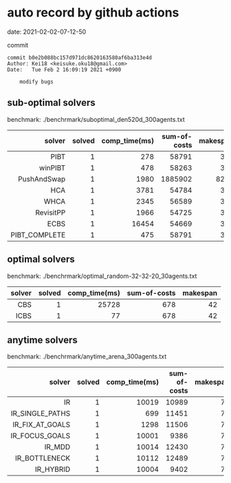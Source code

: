 auto record by github actions
===
date: 2021-02-02-07-12-50

commit
```
commit b0e2b088bc157d971dc8620163580af6ba313e4d
Author: Kei18 <keisuke.oku18@gmail.com>
Date:   Tue Feb 2 16:09:19 2021 +0900

    modify bugs

```

## sub-optimal solvers
benchmark: ./benchrmark/suboptimal_den520d_300agents.txt

|solver | solved | comp_time(ms) | sum-of-costs | makespan |
| ---: | ---: | ---: | ---: | ---: |
| PIBT | 1 | 278 | 58791 | 386 |
| winPIBT | 1 | 478 | 58263 | 395 |
| PushAndSwap | 1 | 1980 | 1885902 | 8292 |
| HCA | 1 | 3781 | 54784 | 386 |
| WHCA | 1 | 2345 | 56589 | 386 |
| RevisitPP | 1 | 1966 | 54725 | 392 |
| ECBS | 1 | 16454 | 54669 | 389 |
| PIBT_COMPLETE | 1 | 475 | 58791 | 386 |

## optimal solvers
benchmark: ./benchrmark/optimal_random-32-32-20_30agents.txt

|solver | solved | comp_time(ms) | sum-of-costs | makespan |
| ---: | ---: | ---: | ---: | ---: |
| CBS | 1 | 25728 | 678 | 42 |
| ICBS | 1 | 77 | 678 | 42 |

## anytime solvers
benchmark: ./benchrmark/anytime_arena_300agents.txt

|solver | solved | comp_time(ms) | sum-of-costs | makespan |
| ---: | ---: | ---: | ---: | ---: |
| IR | 1 | 10019 | 10989 | 79 |
| IR_SINGLE_PATHS | 1 | 699 | 11451 | 79 |
| IR_FIX_AT_GOALS | 1 | 1298 | 11506 | 79 |
| IR_FOCUS_GOALS | 1 | 10001 | 9386 | 79 |
| IR_MDD | 1 | 10014 | 12430 | 79 |
| IR_BOTTLENECK | 1 | 10112 | 12489 | 79 |
| IR_HYBRID | 1 | 10004 | 9402 | 79 |
